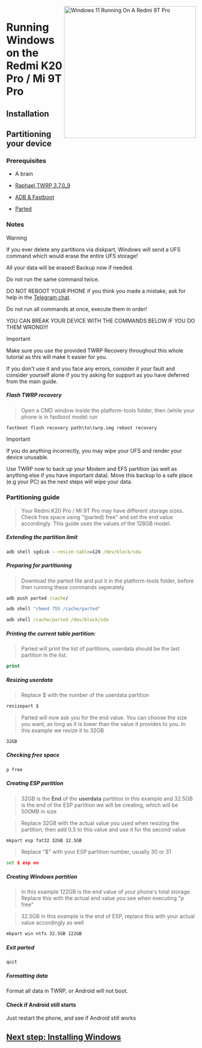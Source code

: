 <img align="right" src="https://raw.githubusercontent.com/graphiks/woa-raphael/65c0ee06045c13d1ef0f5f88aa687c50274ef7f5/raphael.png" width="350" alt="Windows 11 Running On A Redmi 9T Pro">


# Running Windows on the Redmi K20 Pro / Mi 9T Pro

## Installation

## Partitioning your device

### Prerequisites
- A brain
- [Raphael TWRP 3.7.0_9](https://dl.twrp.me/raphael/twrp-3.7.0_9-0-raphael.img.html)

- [ADB & Fastboot](https://developer.android.com/studio/releases/platform-tools)

- [Parted](https://github.com/graphiks/woa-raphael/blob/main/parted)

### Notes
> [!WARNING]  
> If you ever delete any partitions via diskpart, Windows will send a UFS command which would erase the entire UFS storage!
> 
> All your data will be erased! Backup now if needed.
> 
> Do not run the same command twice.
> 
> DO NOT REBOOT YOUR PHONE if you think you made a mistake, ask for help in the [Telegram chat](https://t.me/woaraphael).
> 
>
> Do not run all commands at once, execute them in order!
>
> YOU CAN BREAK YOUR DEVICE WITH THE COMMANDS BELOW IF YOU DO THEM WRONG!!!

> [!IMPORTANT]
> Make sure you use the provided TWRP Recovery throughout this whole tutorial as this will make it easier for you.
> 
> If you don't use it and you face any errors, consider it your fault and consider yourself alone if you try asking for support as you have deferred from the main guide.

##### Flash TWRP recovery
> Open a CMD window inside the platform-tools folder, then (while your phone is in fastboot mode) run
```cmd
fastboot flash recovery path\to\twrp.img reboot recovery
```

> [!IMPORTANT]
> If you do anything incorrectly, you may wipe your UFS and render your device unusable.

Use TWRP now to back up your Modem and EFS partition (as well as anything else if you have important data). Move this backup to a safe place (e.g your PC) as the next steps will wipe your data.

### Partitioning guide
> Your Redmi K20 Pro / Mi 9T Pro may have different storage sizes. Check free space using "(parted) free" and set the end value accordingly. This guide uses the values of the 128GB model.

##### Extending the partition limit
```cmd
adb shell sgdisk --resize-table=128 /dev/block/sda
```

##### Preparing for partitioning
> Download the parted file and put it in the platform-tools folder, before then running these commands seperately
```cmd
adb push parted /cache/
```

```cmd
adb shell "chmod 755 /cache/parted"
```

```cmd
adb shell /cache/parted /dev/block/sda
```

##### Printing the current table partition:
> Parted will print the list of partitions, userdata should be the last partition in the list.
```cmd
print
```

##### Resizing userdata
> Replace $ with the number of the userdata partition
```cmd
resizepart $
```
> Parted will now ask you for the end value.
> You can choose the size you want, as long as it is lower than the value it provides to you. In this example we resize it to 32GB
```cmd
32GB
```

##### Checking free space
```cmd
p free
```

##### Creating ESP partition
> 32GB is the **End** of the **userdata** partition in this example and 32.5GB is the end of the ESP partition we will be creating, which will be 500MB in size

> Replace 32GB with the actual value you used when resizing the partition, then add 0.5 to this value and use it for the second value
```cmd
mkpart esp fat32 32GB 32.5GB
```

> Replace "$" with your ESP partition number, usually 30 or 31
```cmd
set $ esp on
```

##### Creating Windows partition
> In this example 122GB is the end value of your phone's total storage. Replace this with the actual end value you see when executing "p free"

> 32.5GB in this example is the end of ESP, replace this with your actual value accordingly as well
```cmd
mkpart win ntfs 32.5GB 122GB
```

##### Exit parted
```cmd
quit
```

##### Formatting data
Format all data in TWRP, or Android will not boot.


#### Check if Android still starts
Just restart the phone, and see if Android still works


## [Next step: Installing Windows](/guide/install-2.md)

